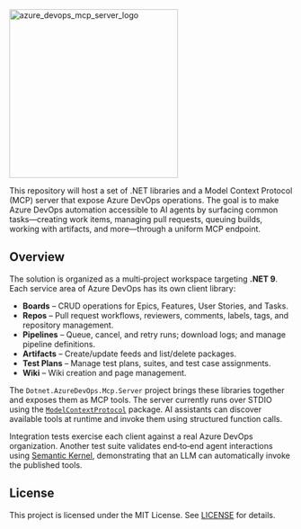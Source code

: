 <img src="https://github.com/user-attachments/assets/bd900648-5763-454d-b29f-fb41bab05d02" alt="azure_devops_mcp_server_logo" width="300"/>

This repository will host a set of .NET libraries and a Model Context Protocol (MCP) server that expose Azure DevOps operations. The goal is to make Azure DevOps automation accessible to AI agents by surfacing common tasks—creating work items, managing pull requests, queuing builds, working with artifacts, and more—through a uniform MCP endpoint.

## Overview

The solution is organized as a multi‑project workspace targeting **.NET 9**. Each service area of Azure DevOps has its own client library:

* **Boards** – CRUD 
operations for Epics, Features, User Stories, and Tasks.
* **Repos** – Pull request workflows, reviewers, comments, labels, tags, and repository management.
* **Pipelines** – Queue, cancel, and retry runs; download logs; and manage pipeline definitions.
* **Artifacts** – Create/update feeds and list/delete packages.
* **Test Plans** – Manage test plans, suites, and test case assignments.
* **Wiki** – Wiki creation and page management.

The `Dotnet.AzureDevOps.Mcp.Server` project brings these libraries together and exposes them as MCP tools. The server currently runs over STDIO using the [`ModelContextProtocol`](https://github.com/modelcontextprotocol) package. AI assistants can discover available tools at runtime and invoke them using structured function calls.

Integration tests exercise each client against a real Azure DevOps organization. Another test suite validates end‑to‑end agent interactions using [Semantic Kernel](https://github.com/microsoft/semantic-kernel), demonstrating that an LLM can automatically invoke the published tools.

## License

This project is licensed under the MIT License. See [LICENSE](LICENSE) for details.
